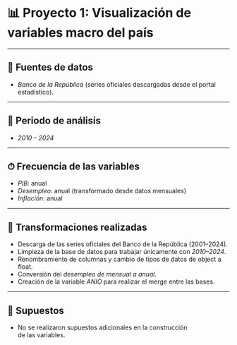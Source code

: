 # 📊 Proyecto 1: Visualización de variables macro del país

---

## 📌 Fuentes de datos
- *Banco de la República* (series oficiales descargadas desde el portal estadístico).

---

## 📅 Periodo de análisis
- *2010 – 2024*

---

## ⏱ Frecuencia de las variables
- *PIB*: anual  
- *Desempleo*: anual (transformado desde datos mensuales)  
- *Inflación*: anual  

---

## 🔄 Transformaciones realizadas
- Descarga de las series oficiales del Banco de la República (2001–2024).  
- Limpieza de la base de datos para trabajar únicamente con *2010–2024*.  
- Renombramiento de columnas y cambio de tipos de datos de object a float.  
- Conversión del *desempleo de mensual a anual*.  
- Creación de la variable *ANIO* para realizar el merge entre las bases.  

---

## 📝 Supuestos
- No se realizaron supuestos adicionales en la construcción de las variables.
